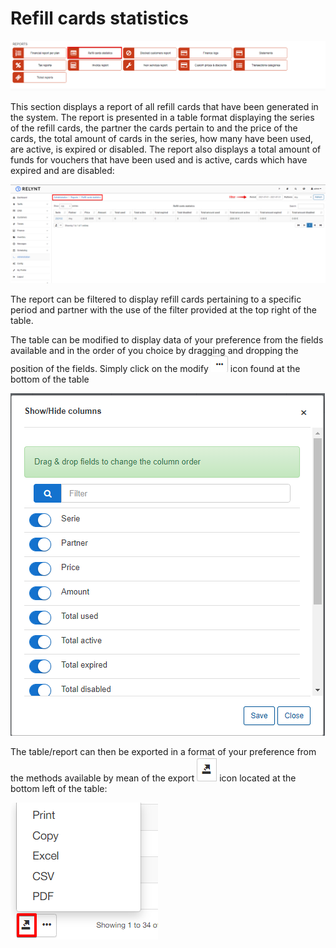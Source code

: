 Refill cards statistics
================

![Refill cards statistics](1.png)

This section displays a report of all refill cards that have been generated in the system. The report is presented in a table format displaying the series of the refill cards, the partner the cards pertain to and the price of the cards, the total amount of cards in the series, how many have been used, are active, is expired or disabled. The report also displays a total amount of funds for vouchers that have been used and is active, cards which have expired and are disabled:

![Vouchers](2.png)

The report can be filtered to display refill cards pertaining to a specific period and partner with the use of the filter provided at the top right of the table.

The table can be modified to display data of your preference from the fields available and in the order of you choice by dragging and dropping the position of the fields. Simply click on the modify ![modify](modify.png) icon found at the bottom of the table

![modify](modify1.png)

The table/report can then be exported in a format of your preference from the methods available by mean of the export ![export](export.png) icon located at the bottom left of the table:

![Export](export1.png)
